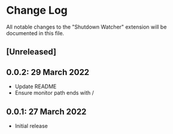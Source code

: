# Change Log

All notable changes to the "Shutdown Watcher" extension will be documented in this file.

## [Unreleased]

## 0.0.2: 29 March 2022
- Update README
- Ensure monitor path ends with /

## 0.0.1: 27 March 2022

- Initial release